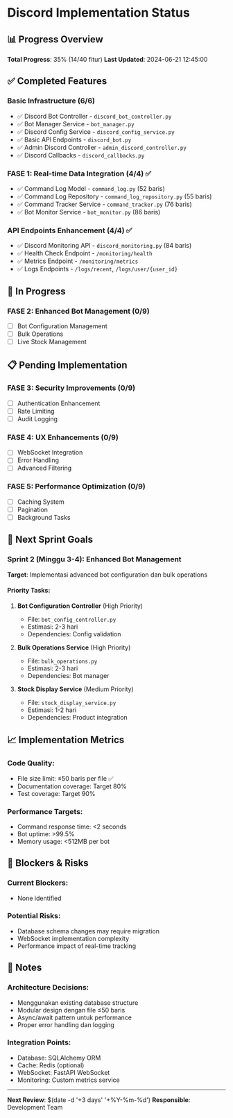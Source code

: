 # Discord Implementation Status

## 📊 Progress Overview

**Total Progress**: 35% (14/40 fitur)
**Last Updated**: 2024-06-21 12:45:00

## ✅ Completed Features

### Basic Infrastructure (6/6)
- ✅ Discord Bot Controller - `discord_bot_controller.py`
- ✅ Bot Manager Service - `bot_manager.py` 
- ✅ Discord Config Service - `discord_config_service.py`
- ✅ Basic API Endpoints - `discord_bot.py`
- ✅ Admin Discord Controller - `admin_discord_controller.py`
- ✅ Discord Callbacks - `discord_callbacks.py`

### FASE 1: Real-time Data Integration (4/4) ✅
- ✅ Command Log Model - `command_log.py` (52 baris)
- ✅ Command Log Repository - `command_log_repository.py` (55 baris)
- ✅ Command Tracker Service - `command_tracker.py` (76 baris)
- ✅ Bot Monitor Service - `bot_monitor.py` (86 baris)

### API Endpoints Enhancement (4/4) ✅
- ✅ Discord Monitoring API - `discord_monitoring.py` (84 baris)
- ✅ Health Check Endpoint - `/monitoring/health`
- ✅ Metrics Endpoint - `/monitoring/metrics`
- ✅ Logs Endpoints - `/logs/recent`, `/logs/user/{user_id}`

## 🔄 In Progress

### FASE 2: Enhanced Bot Management (0/9)
- [ ] Bot Configuration Management
- [ ] Bulk Operations
- [ ] Live Stock Management

## 📋 Pending Implementation

### FASE 3: Security Improvements (0/9)
- [ ] Authentication Enhancement
- [ ] Rate Limiting
- [ ] Audit Logging

### FASE 4: UX Enhancements (0/9)
- [ ] WebSocket Integration
- [ ] Error Handling
- [ ] Advanced Filtering

### FASE 5: Performance Optimization (0/9)
- [ ] Caching System
- [ ] Pagination
- [ ] Background Tasks

## 🎯 Next Sprint Goals

### Sprint 2 (Minggu 3-4): Enhanced Bot Management
**Target**: Implementasi advanced bot configuration dan bulk operations

#### Priority Tasks:
1. **Bot Configuration Controller** (High Priority)
   - File: `bot_config_controller.py`
   - Estimasi: 2-3 hari
   - Dependencies: Config validation

2. **Bulk Operations Service** (High Priority)
   - File: `bulk_operations.py`
   - Estimasi: 2-3 hari
   - Dependencies: Bot manager

3. **Stock Display Service** (Medium Priority)
   - File: `stock_display_service.py`
   - Estimasi: 1-2 hari
   - Dependencies: Product integration

## 📈 Implementation Metrics

### Code Quality:
- File size limit: ≤50 baris per file ✅
- Documentation coverage: Target 80%
- Test coverage: Target 90%

### Performance Targets:
- Command response time: <2 seconds
- Bot uptime: >99.5%
- Memory usage: <512MB per bot

## 🚧 Blockers & Risks

### Current Blockers:
- None identified

### Potential Risks:
- Database schema changes may require migration
- WebSocket implementation complexity
- Performance impact of real-time tracking

## 📝 Notes

### Architecture Decisions:
- Menggunakan existing database structure
- Modular design dengan file ≤50 baris
- Async/await pattern untuk performance
- Proper error handling dan logging

### Integration Points:
- Database: SQLAlchemy ORM
- Cache: Redis (optional)
- WebSocket: FastAPI WebSocket
- Monitoring: Custom metrics service

---

**Next Review**: $(date -d '+3 days' '+%Y-%m-%d')
**Responsible**: Development Team
